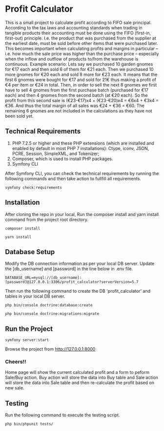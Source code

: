 # Profit Calculator
This is a small project to calculate profit according to FIFO sale principal. 
According to the tax laws and accounting standards when trading in tangible products their accounting
must be done using the FIFO (first-in, first-out) principle. I.e. the product that was purchased from the
supplier at the earliest date, must be sold before other items that were purchased later.
This becomes important when calculating profits and margins in particular – i.e. how much the sale
price was higher than the purchase price – especially when the inflow and outflow of products to/from
the warehouse is continuous.
Example scenario: Lets say we purchased 10 garden gnomes for €17 each and then sold 6 of them for
€21 each. Then we purchased 10 more gnomes for €20 each and sold 8 more for €23 each.
It means that the first 6 gnomes were bought for €17 and sold for 21€ thus making a profit of €4 per
item or €24 in total. Then, in order to sell the next 8 gnomes we first have to sell 4 gnomes from the first
purchase batch (purchased for €17 each) and then 4 gnomes from the second batch (at €20 each). So
the profit from this second sale is (€23-€17)x4 + (€23-€20)x4 = €6x4 + €3x4 = €36. And thus the total
margin of all sales was €24 + €36 = €60.
The remaining 6 gnomes are not included in the calculations as they have not been sold yet.

## Technical Requirements
1. PHP 7.2.5 or higher and these PHP extensions (which are installed and enabled by default in most PHP 7 installations): Ctype, iconv, JSON, PCRE, Session, SimpleXML, and Tokenizer;
2. Composer, which is used to install PHP packages.
3. Symfony CLI

After Symfony CLI, you can check the technical requirements by running the following commands and then take action to fullfill all requirements. 

`symfony check:requirements`

## Installation
After cloning the repo in your local, Run the composer install and yarn install command from the project root directory.

`composer install`

`yarn install`

## Database Setup
Modify the DB connection information as per your local DB server. Update the [db_username] and [password] in the line below in .env file.

`DATABASE_URL=mysql://[db_username]:[password]@127.0.0.1:3306/profit_calculator?serverVersion=5.7`

Then run the following command to create the DB 'profit_calculator' and tables in your local DB server.

`php bin/console doctrine:database:create`

`php bin/console doctrine:migrations:migrate`

## Run the Project

`symfony server:start`

Browse the project from http://127.0.0.1:8000

### Cheers!!

Home page will show the current calculated profit and a form to peform Sale/Buy action. Buy action will store the data into Buy table and Sale action will store the data into Sale table and then re-calculate the profit based on new sale.

## Testing
Run the following command to execute the testing script.

`php bin/phpunit tests/`
